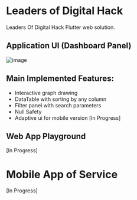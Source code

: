 # Leaders of Digital Hack

Leaders Of Digital Hack Flutter web solution.


## Application UI (Dashboard Panel)
![image](https://user-images.githubusercontent.com/49813134/134824254-da91b0af-cf12-48ae-944e-7468020c83da.png)

## Main Implemented Features:
* Interactive graph drawing
* DataTable with sorting by any column
* Filter panel with search parameters
* Null Safety
* Adaptive ui for mobile version [In Progress] 

## Web App Playground
[In Progress]

# Mobile App of Service
[In Progress]
